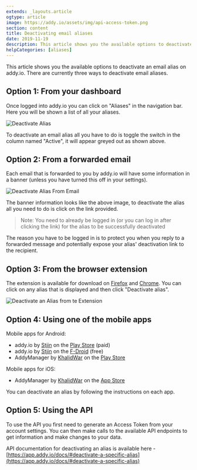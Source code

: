 ```yaml
---
extends: _layouts.article
ogtype: article
image: https://addy.io/assets/img/api-access-token.png
section: content
title: Deactivating email aliases
date: 2019-11-19
description: This article shows you the available options to deactivate an email alias on addy.io. There are currently three ways to deactivate email aliases.
helpCategories: [aliases]
---
```


This article shows you the available options to deactivate an email alias on addy.io. There are currently three ways to deactivate email aliases.

## Option 1: From your dashboard

Once logged into addy.io you can click on "Aliases" in the navigation bar. Here you will be shown a list of all your aliases.

<div class="flex justify-center my-8">
  <img class="shadow" src="/assets/img/help-deactivate-alias.jpg" alt="Deactivate Alias" title="Deactivate Alias">
</div>

To deactivate an email alias all you have to do is toggle the switch in the column named "Active", it will appear greyed out as shown above.

## Option 2: From a forwarded email

Each email that is forwarded to you by addy.io will have some information in a banner (unless you have turned this off in your settings).

<div class="my-8">
  <img class="shadow" src="/assets/img/help-deactivate-alias-from-email.jpg" alt="Deactivate Alias From Email" title="Deactivate Alias From Email">
</div>

The banner information looks like the above image, to deactivate the alias all you need to do is click on the link provided.

> Note: You need to already be logged in (or you can log in after clicking the link) for the alias to be successfully deactivated

The reason you have to be logged in is to protect you when you reply to a forwarded message and potentially expose your alias' deactivation link to the recipient.

## Option 3: From the browser extension

The extension is available for download on [Firefox](https://addons.mozilla.org/en-GB/firefox/addon/anonaddy/) and [Chrome](https://chrome.google.com/webstore/detail/anonaddy/iadbdpnoknmbdeolbapdackdcogdmjpe). You can click on any alias that is displayed and then click "Deactivate alias".

<div class="flex justify-center my-8">
  <img class="shadow" src="/assets/img/extension-alias-details.png" alt="Deactivate an Alias from te Extension" title="Deactivate an Alias from te Extension">
</div>

## Option 4: Using one of the mobile apps

Mobile apps for Android:

- addy.io by [Stjin](https://twitter.com/Stjinchan) on the [Play Store](https://play.google.com/store/apps/details?id=host.stjin.anonaddy) (paid)
- addy.io by [Stjin](https://twitter.com/Stjinchan) on the [F-Droid](https://f-droid.org/packages/host.stjin.anonaddy) (free)
- AddyManager by [KhalidWar](https://github.com/KhalidWar) on the [Play Store](https://play.google.com/store/apps/details?id=com.khalidwar.anonaddy)

Mobile apps for iOS:

- AddyManager by [KhalidWar](https://github.com/KhalidWar) on the [App Store](https://apps.apple.com/us/app/addymanager/id1547461270)


You can deactivate an alias by following the instructions on each app.

## Option 5: Using the API

To use the API you first need to generate an Access Token from your account settings. You can then make calls to the available API endpoints to get information and make changes to your data.

API documentation for deactivating an alias is available here - [https://app.addy.io/docs/#deactivate-a-specific-alias](https://app.addy.io/docs/#deactivate-a-specific-alias)